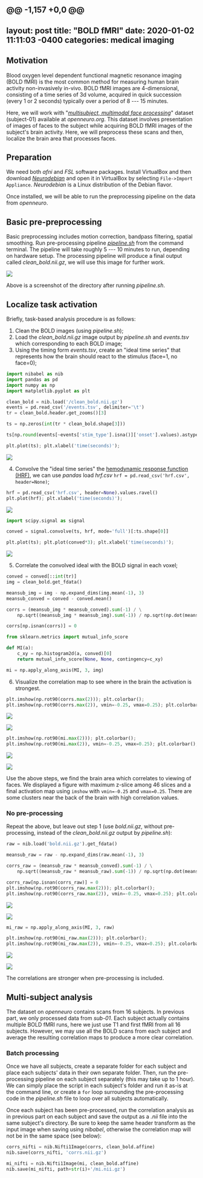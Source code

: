 @@ -1,157 +0,0 @@
---
layout: post
title:  "BOLD fMRI"
date:   2020-01-02 11:11:03 -0400
categories: medical imaging
---
## Motivation
Blood oxygen level dependent functional magnetic resonance imaging (BOLD fMRI) is the most common method for measuring human brain activity non-invasively in-vivo. BOLD fMRI images are 4-dimensional, consisting of a time series of 3d volume, acquired in quick succession (every 1 or 2 seconds) typically over a period of 8 --- 15 minutes.

Here, we will work with "[*multisubject, multimodal face processing*](https://openneuro.org/datasets/ds000117/versions/1.0.4)" dataset (subject-01) available at *openneuro.org*. This dataset involves presentation of images of faces to the subject while acquiring BOLD fMRI images of the subject's brain activity. Here, we will preprocess these scans and then, localize the brain area that processes faces.

## Preparation
We need both *afni* and *FSL* software packages. Install VirtualBox and then download [*Neurodebian*](https://neuro.debian.net/) and open it in VirtualBox by selecting `File->Import Appliance`. *Neurodebian* is a Linux distribution of the Debian flavor.

Once installed, we will be able to run the preprocessing pipeline on the data from *openneuro*.

## Basic pre-preprocessing
Basic preprocessing includes motion correction, bandpass filtering, spatial smoothing. Run pre-processing pipeline [*pipeline.sh*](https://github.com/zyz9066/Image-Analysis/blob/master/BOLD%20fMRI/pipeline.sh) from the command terminal. The pipeline will take roughly 5 --- 10 minutes to run, depending on hardware setup. The processing pipeline will produce a final output called *clean_bold.nii.gz*, we will use this image for further work.

![](https://zyz9066.github.io/images/516/3/ScreenShot.png)

Above is a screenshot of the directory after running *pipeline.sh*.

## Localize task activation
Briefly, task-based analysis procedure is as follows:
1. Clean the BOLD images (using *pipeline.sh*);
2. Load the *clean_bold.nii.gz* image output by *pipeline.sh* and *events.tsv* which corresponding to each BOLD image;
3. Using the timing form *events.tsv*, create an "ideal time series" that represents how the brain should react to the stimulus (face=1, no face=0);

```python
import nibabel as nib
import pandas as pd
import numpy as np
import matplotlib.pyplot as plt

clean_bold = nib.load('/clean_bold.nii.gz')
events = pd.read_csv('/events.tsv', delimiter='\t')
tr = clean_bold.header.get_zooms()[3]

ts = np.zeros(int(tr * clean_bold.shape[3]))

ts[np.round(events[~events['stim_type'].isna()]['onset'].values).astype('uint16')] = 1

plt.plot(ts); plt.xlabel('time(seconds)');
```

![](https://zyz9066.github.io/images/516/3/ts.png)

4. Convolve the "ideal time series" the [hemodynamic response function (HRF)](https://github.com/zyz9066/Image-Analysis/blob/master/BOLD%20fMRI/hrf.csv), we can use *pandas* load *hrf.csv* `hrf = pd.read_csv('hrf.csv', header=None)`;
```python
hrf = pd.read_csv('hrf.csv', header=None).values.ravel()
plt.plot(hrf); plt.xlabel('time(seconds)');
```

![](https://zyz9066.github.io/images/516/3/hrf.png)

```python
import scipy.signal as signal

conved = signal.convolve(ts, hrf, mode='full')[:ts.shape[0]]

plt.plot(ts); plt.plot(conved*3); plt.xlabel('time(seconds)');
```

![](https://zyz9066.github.io/images/516/3/cts.png)

5. Correlate the convolved ideal with the BOLD signal in each voxel;

```python
conved = conved[::int(tr)]
img = clean_bold.get_fdata()

meansub_img = img - np.expand_dims(img.mean(-1), 3)
meansub_conved = conved - conved.mean()

corrs = (meansub_img * meansub_conved).sum(-1) / \
    np.sqrt((meansub_img * meansub_img).sum(-1)) / np.sqrt(np.dot(meansub_conved, meansub_conved))

corrs[np.isnan(corrs)] = 0
```

```python
from sklearn.metrics import mutual_info_score

def MI(a):
    c_xy = np.histogram2d(a, conved)[0]
    return mutual_info_score(None, None, contingency=c_xy)

mi = np.apply_along_axis(MI, 3, img)
```

6. Visualize the correlation map to see where in the brain the activation is strongest.

```python
plt.imshow(np.rot90(corrs.max(2))); plt.colorbar();
plt.imshow(np.rot90(corrs.max(2)), vmin=-0.25, vmax=0.25); plt.colorbar();
```

![](https://zyz9066.github.io/images/516/3/corr.png)

![](https://zyz9066.github.io/images/516/3/corrv.png)

```python
plt.imshow(np.rot90(mi.max(2))); plt.colorbar();
plt.imshow(np.rot90(mi.max(2)), vmin=-0.25, vmax=0.25); plt.colorbar();
```

![](https://zyz9066.github.io/images/516/3/mi.png)

![](https://zyz9066.github.io/images/516/3/miv.png)

Use the above steps, we find the brain area which correlates to viewing of faces. We displayed a figure with maximum z-slice among 46 slices and a final activation map using `imshow` with `vmin=-0.25` and `vmax=0.25`. There are some clusters near the back of the brain with high correlation values.

### No pre-processing
Repeat the above, but leave out step 1 (use *bold.nii.gz*, without pre-processing, instead of the *clean_bold.nii.gz* output by *pipeline.sh*):

```python
raw = nib.load('bold.nii.gz').get_fdata()

meansub_raw = raw - np.expand_dims(raw.mean(-1), 3)

corrs_raw = (meansub_raw * meansub_conved).sum(-1) / \
    np.sqrt((meansub_raw * meansub_raw).sum(-1)) / np.sqrt(np.dot(meansub_conved, meansub_conved))

corrs_raw[np.isnan(corrs_raw)] = 0
plt.imshow(np.rot90(corrs_raw.max(2))); plt.colorbar();
plt.imshow(np.rot90(corrs_raw.max(2)), vmin=-0.25, vmax=0.25); plt.colorbar();
```

![](https://zyz9066.github.io/images/516/3/corrn.png)

![](https://zyz9066.github.io/images/516/3/corrnv.png)

```python
mi_raw = np.apply_along_axis(MI, 3, raw)

plt.imshow(np.rot90(mi_raw.max(2))); plt.colorbar();
plt.imshow(np.rot90(mi_raw.max(2)), vmin=-0.25, vmax=0.25); plt.colorbar();
```

![](https://zyz9066.github.io/images/516/3/min.png)

![](https://zyz9066.github.io/images/516/3/minv.png)

The correlations are stronger when pre-processing is included.

## Multi-subject analysis
The dataset on *openneuro* contains scans from 16 subjects. In previous part, we only processed data from *sub-01*. Each subject actually contains multiple BOLD fMRI runs, here we just use T1 and first fMRI from all 16 subjects. However, we may use all the BOLD scans from each subject and average the resulting correlation maps to produce a more clear correlation.

### Batch processing
Once we have all subjects, create a separate folder for each subject and place each subjects' data in their own separate folder. Then, run the pre-processing pipeline on each subject separately (this may take up to 1 hour). We can simply place the script in each subject's folder and run it as-is at the command line, or create a `for` loop surrounding the pre-processing code in the *pipeline.sh* file to loop over all subjects automatically.

Once each subject has been pre-processed, run the correlation analysis as in previous part on each subject and save the output as a *.nii* file into the same subject's directory. Be sure to keep the same header transform as the input image when saving using *nibabel*, otherwise the correlation map will not be in the same space (see below):

```python
corrs_nifti = nib.Nifti1Image(corrs, clean_bold.affine)
nib.save(corrs_nifti, 'corrs.nii.gz')

mi_nifti = nib.Nifti1Image(mi, clean_bold.affine)
nib.save(mi_nifti, path+str(i)+'/mi.nii.gz')
```
